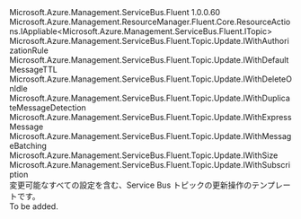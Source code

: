 <Type Name="IUpdate" FullName="Microsoft.Azure.Management.ServiceBus.Fluent.Topic.Update.IUpdate">
  <TypeSignature Language="C#" Value="public interface IUpdate : Microsoft.Azure.Management.ResourceManager.Fluent.Core.ResourceActions.IAppliable&lt;Microsoft.Azure.Management.ServiceBus.Fluent.ITopic&gt;, Microsoft.Azure.Management.ServiceBus.Fluent.Topic.Update.IWithAuthorizationRule, Microsoft.Azure.Management.ServiceBus.Fluent.Topic.Update.IWithDefaultMessageTTL, Microsoft.Azure.Management.ServiceBus.Fluent.Topic.Update.IWithDeleteOnIdle, Microsoft.Azure.Management.ServiceBus.Fluent.Topic.Update.IWithDuplicateMessageDetection, Microsoft.Azure.Management.ServiceBus.Fluent.Topic.Update.IWithExpressMessage, Microsoft.Azure.Management.ServiceBus.Fluent.Topic.Update.IWithMessageBatching, Microsoft.Azure.Management.ServiceBus.Fluent.Topic.Update.IWithSize, Microsoft.Azure.Management.ServiceBus.Fluent.Topic.Update.IWithSubscription" />
  <TypeSignature Language="ILAsm" Value=".class public interface auto ansi abstract IUpdate implements class Microsoft.Azure.Management.ResourceManager.Fluent.Core.ResourceActions.IAppliable`1&lt;class Microsoft.Azure.Management.ServiceBus.Fluent.ITopic&gt;, class Microsoft.Azure.Management.ResourceManager.Fluent.Core.ResourceActions.IIndexable, class Microsoft.Azure.Management.ServiceBus.Fluent.Topic.Update.IWithAuthorizationRule, class Microsoft.Azure.Management.ServiceBus.Fluent.Topic.Update.IWithDefaultMessageTTL, class Microsoft.Azure.Management.ServiceBus.Fluent.Topic.Update.IWithDeleteOnIdle, class Microsoft.Azure.Management.ServiceBus.Fluent.Topic.Update.IWithDuplicateMessageDetection, class Microsoft.Azure.Management.ServiceBus.Fluent.Topic.Update.IWithExpressMessage, class Microsoft.Azure.Management.ServiceBus.Fluent.Topic.Update.IWithMessageBatching, class Microsoft.Azure.Management.ServiceBus.Fluent.Topic.Update.IWithSize, class Microsoft.Azure.Management.ServiceBus.Fluent.Topic.Update.IWithSubscription" />
  <TypeSignature Language="DocId" Value="T:Microsoft.Azure.Management.ServiceBus.Fluent.Topic.Update.IUpdate" />
  <TypeSignature Language="VB.NET" Value="Public Interface IUpdate&#xA;Implements IAppliable(Of ITopic), IWithAuthorizationRule, IWithDefaultMessageTTL, IWithDeleteOnIdle, IWithDuplicateMessageDetection, IWithExpressMessage, IWithMessageBatching, IWithSize, IWithSubscription" />
  <TypeSignature Language="F#" Value="type IUpdate = interface&#xA;    interface IAppliable&lt;ITopic&gt;&#xA;    interface IIndexable&#xA;    interface IWithSize&#xA;    interface IWithDeleteOnIdle&#xA;    interface IWithDefaultMessageTTL&#xA;    interface IWithExpressMessage&#xA;    interface IWithMessageBatching&#xA;    interface IWithDuplicateMessageDetection&#xA;    interface IWithSubscription&#xA;    interface IWithAuthorizationRule" />
  <AssemblyInfo>
    <AssemblyName>Microsoft.Azure.Management.ServiceBus.Fluent</AssemblyName>
    <AssemblyVersion>1.0.0.60</AssemblyVersion>
  </AssemblyInfo>
  <Interfaces>
    <Interface>
      <InterfaceName>Microsoft.Azure.Management.ResourceManager.Fluent.Core.ResourceActions.IAppliable&lt;Microsoft.Azure.Management.ServiceBus.Fluent.ITopic&gt;</InterfaceName>
    </Interface>
    <Interface>
      <InterfaceName>Microsoft.Azure.Management.ServiceBus.Fluent.Topic.Update.IWithAuthorizationRule</InterfaceName>
    </Interface>
    <Interface>
      <InterfaceName>Microsoft.Azure.Management.ServiceBus.Fluent.Topic.Update.IWithDefaultMessageTTL</InterfaceName>
    </Interface>
    <Interface>
      <InterfaceName>Microsoft.Azure.Management.ServiceBus.Fluent.Topic.Update.IWithDeleteOnIdle</InterfaceName>
    </Interface>
    <Interface>
      <InterfaceName>Microsoft.Azure.Management.ServiceBus.Fluent.Topic.Update.IWithDuplicateMessageDetection</InterfaceName>
    </Interface>
    <Interface>
      <InterfaceName>Microsoft.Azure.Management.ServiceBus.Fluent.Topic.Update.IWithExpressMessage</InterfaceName>
    </Interface>
    <Interface>
      <InterfaceName>Microsoft.Azure.Management.ServiceBus.Fluent.Topic.Update.IWithMessageBatching</InterfaceName>
    </Interface>
    <Interface>
      <InterfaceName>Microsoft.Azure.Management.ServiceBus.Fluent.Topic.Update.IWithSize</InterfaceName>
    </Interface>
    <Interface>
      <InterfaceName>Microsoft.Azure.Management.ServiceBus.Fluent.Topic.Update.IWithSubscription</InterfaceName>
    </Interface>
  </Interfaces>
  <Docs>
    <summary>
            変更可能なすべての設定を含む、Service Bus トピックの更新操作のテンプレートです。
            </summary>
    <remarks>To be added.</remarks>
  </Docs>
  <Members />
</Type>